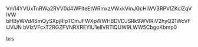 Vm14YVUxTnRWa2RVV0d4WFlteEtWRmxzVWxkVmJGcHlWV3RPVlZKclZqVlVW
bHByWVd4SmQySXpjRlpTCmJFWXpWWHBDVDJSRk9WVlRiV2hyQ21WcVFUVlJN
bVIzVFcxT2RGZFVNRXREYlU1ellVRTlQUW9LWW5CbgoKbmp0

brs